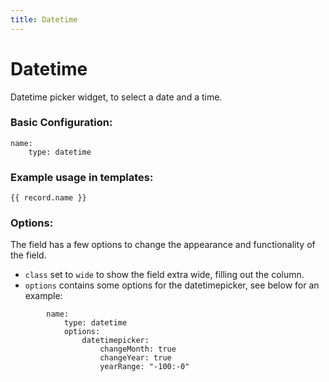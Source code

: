 ```yaml
---
title: Datetime
---
```

Datetime
=========

Datetime picker widget, to select a date and a time.

### Basic Configuration:

```
name:
    type: datetime
```

### Example usage in templates:

```
{{ record.name }}
```

### Options:

The field has a few options to change the appearance and functionality of the
field.

* `class` set to `wide` to show the field extra wide, filling out the column.
* `options` contains some options for the datetimepicker, see below for an
  example:

```
        name:
            type: datetime
            options:
                datetimepicker:
                    changeMonth: true
                    changeYear: true
                    yearRange: "-100:-0"
```